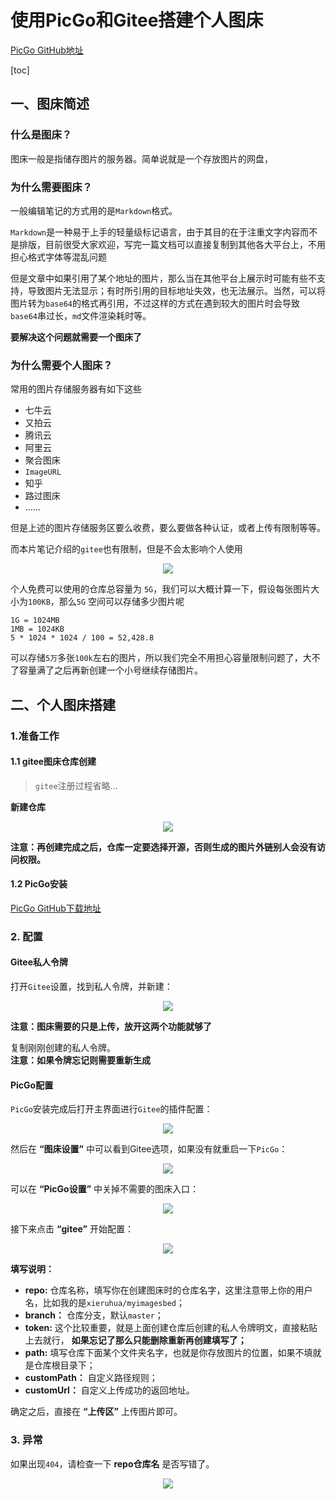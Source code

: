 # 使用PicGo和Gitee搭建个人图床

[PicGo GitHub地址](https://github.com/Molunerfinn/PicGo)

[toc]

## 一、图床简述
### 什么是图床？
图床一般是指储存图片的服务器。简单说就是一个存放图片的网盘，

### 为什么需要图床？
一般编辑笔记的方式用的是`Markdown`格式。

`Markdown`是一种易于上手的轻量级标记语言，由于其目的在于注重文字内容而不是排版，目前很受大家欢迎，写完一篇文档可以直接复制到其他各大平台上，不用担心格式字体等混乱问题

但是文章中如果引用了某个地址的图片，那么当在其他平台上展示时可能有些不支持，导致图片无法显示；有时所引用的目标地址失效，也无法展示。当然，可以将图片转为`base64`的格式再引用，不过这样的方式在遇到较大的图片时会导致`base64`串过长，`md`文件渲染耗时等。

**要解决这个问题就需要一个图床了**

### 为什么需要个人图床？
常用的图片存储服务器有如下这些
- 七牛云
- 又拍云
- 腾讯云
- 阿里云
- 聚合图床
- `ImageURL`
- 知乎
- 路过图床
- ……

但是上述的图片存储服务区要么收费，要么要做各种认证，或者上传有限制等等。

而本片笔记介绍的`gitee`也有限制，但是不会太影响个人使用
<center> 

![](https://raw.githubusercontent.com/XieRuhua/images/master/JavaLearning/工具服务搭建/使用PicGo和Gitee搭建个人图床/Gitee社区版空间配额说明.png)
</center>

个人免费可以使用的仓库总容量为 `5G`，我们可以大概计算一下，假设每张图片大小为`100KB`，那么`5G` 空间可以存储多少图片呢
```text
1G = 1024MB
1MB = 1024KB
5 * 1024 * 1024 / 100 = 52,428.8
```

可以存储`5万`多张`100k`左右的图片，所以我们完全不用担心容量限制问题了，大不了容量满了之后再新创建一个小号继续存储图片。

## 二、个人图床搭建
### 1.准备工作
#### 1.1  gitee图床仓库创建

> `gitee`注册过程省略...

**新建仓库**
<center>

![](https://raw.githubusercontent.com/XieRuhua/images/master/JavaLearning/工具服务搭建/使用PicGo和Gitee搭建个人图床/创建图床仓库.png)
</center>

**注意：再创建完成之后，仓库一定要选择开源，否则生成的图片外链别人会没有访问权限。**

#### 1.2 PicGo安装
[PicGo GitHub下载地址](https://github.com/Molunerfinn/PicGo)

### 2. 配置
#### Gitee私人令牌
打开`Gitee`设置，找到私人令牌，并新建：
<center>

![](https://raw.githubusercontent.com/XieRuhua/images/master/JavaLearning/工具服务搭建/使用PicGo和Gitee搭建个人图床/Gitee私人令牌.png)
</center>

**注意：图床需要的只是上传，放开这两个功能就够了**

复制刚刚创建的私人令牌。  
**注意：如果令牌忘记则需要重新生成**

#### PicGo配置
`PicGo`安装完成后打开主界面进行`Gitee`的插件配置：

<center>

![](https://raw.githubusercontent.com/XieRuhua/images/master/JavaLearning/工具服务搭建/使用PicGo和Gitee搭建个人图床/PicGo插件配置.png)
</center>

然后在 **“图床设置”** 中可以看到Gitee选项，如果没有就重启一下`PicGo`：
<center>

![](https://raw.githubusercontent.com/XieRuhua/images/master/JavaLearning/工具服务搭建/使用PicGo和Gitee搭建个人图床/PicGo设置1.png)
</center>

可以在 **“PicGo设置”** 中关掉不需要的图床入口：
<center>

![](https://raw.githubusercontent.com/XieRuhua/images/master/JavaLearning/工具服务搭建/使用PicGo和Gitee搭建个人图床/PicGo设置.png)
</center>

接下来点击 **“gitee”** 开始配置：
<center>

![](https://raw.githubusercontent.com/XieRuhua/images/master/JavaLearning/工具服务搭建/使用PicGo和Gitee搭建个人图床/PicGo的Gitee设置.png)
</center>

**填写说明：**
- **repo:** 仓库名称，填写你在创建图床时的仓库名字，这里注意带上你的用户名，比如我的是`xieruhua/myimagesbed`；
- **branch：** 仓库分支，默认`master`；
- **token:** 这个比较重要，就是上面创建仓库后创建的私人令牌明文，直接粘贴上去就行， **如果忘记了那么只能删除重新再创建填写了；**
- **path:** 填写仓库下面某个文件夹名字，也就是你存放图片的位置，如果不填就是仓库根目录下；
- **customPath：** 自定义路径规则；
- **customUrl：** 自定义上传成功的返回地址。

确定之后，直接在 **“上传区”** 上传图片即可。

### 3. 异常
如果出现`404`，请检查一下 **repo仓库名** 是否写错了。
<center>

![](https://raw.githubusercontent.com/XieRuhua/images/master/JavaLearning/工具服务搭建/使用PicGo和Gitee搭建个人图床/404.png)
</center>











